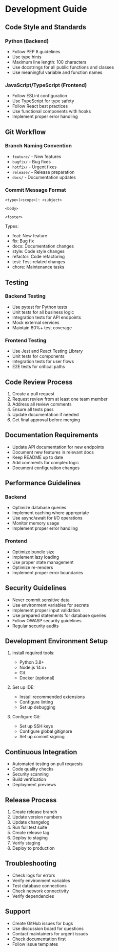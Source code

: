 # Development Guide

## Code Style and Standards

### Python (Backend)
- Follow PEP 8 guidelines
- Use type hints
- Maximum line length: 100 characters
- Use docstrings for all public functions and classes
- Use meaningful variable and function names

### JavaScript/TypeScript (Frontend)
- Follow ESLint configuration
- Use TypeScript for type safety
- Follow React best practices
- Use functional components with hooks
- Implement proper error handling

## Git Workflow

### Branch Naming Convention
- `feature/` - New features
- `bugfix/` - Bug fixes
- `hotfix/` - Urgent fixes
- `release/` - Release preparation
- `docs/` - Documentation updates

### Commit Message Format
```
<type>(<scope>): <subject>

<body>

<footer>
```

Types:
- feat: New feature
- fix: Bug fix
- docs: Documentation changes
- style: Code style changes
- refactor: Code refactoring
- test: Test-related changes
- chore: Maintenance tasks

## Testing

### Backend Testing
- Use pytest for Python tests
- Unit tests for all business logic
- Integration tests for API endpoints
- Mock external services
- Maintain 80%+ test coverage

### Frontend Testing
- Use Jest and React Testing Library
- Unit tests for components
- Integration tests for user flows
- E2E tests for critical paths

## Code Review Process

1. Create a pull request
2. Request review from at least one team member
3. Address all review comments
4. Ensure all tests pass
5. Update documentation if needed
6. Get final approval before merging

## Documentation Requirements

- Update API documentation for new endpoints
- Document new features in relevant docs
- Keep README up to date
- Add comments for complex logic
- Document configuration changes

## Performance Guidelines

### Backend
- Optimize database queries
- Implement caching where appropriate
- Use async/await for I/O operations
- Monitor memory usage
- Implement proper error handling

### Frontend
- Optimize bundle size
- Implement lazy loading
- Use proper state management
- Optimize re-renders
- Implement proper error boundaries

## Security Guidelines

- Never commit sensitive data
- Use environment variables for secrets
- Implement proper input validation
- Use prepared statements for database queries
- Follow OWASP security guidelines
- Regular security audits

## Development Environment Setup

1. Install required tools:
   - Python 3.8+
   - Node.js 14.x+
   - Git
   - Docker (optional)

2. Set up IDE:
   - Install recommended extensions
   - Configure linting
   - Set up debugging

3. Configure Git:
   - Set up SSH keys
   - Configure global gitignore
   - Set up commit signing

## Continuous Integration

- Automated testing on pull requests
- Code quality checks
- Security scanning
- Build verification
- Deployment previews

## Release Process

1. Create release branch
2. Update version numbers
3. Update changelog
4. Run full test suite
5. Create release tag
6. Deploy to staging
7. Verify staging
8. Deploy to production

## Troubleshooting

- Check logs for errors
- Verify environment variables
- Test database connections
- Check network connectivity
- Verify dependencies

## Support

- Create GitHub issues for bugs
- Use discussion board for questions
- Contact maintainers for urgent issues
- Check documentation first
- Follow issue templates 